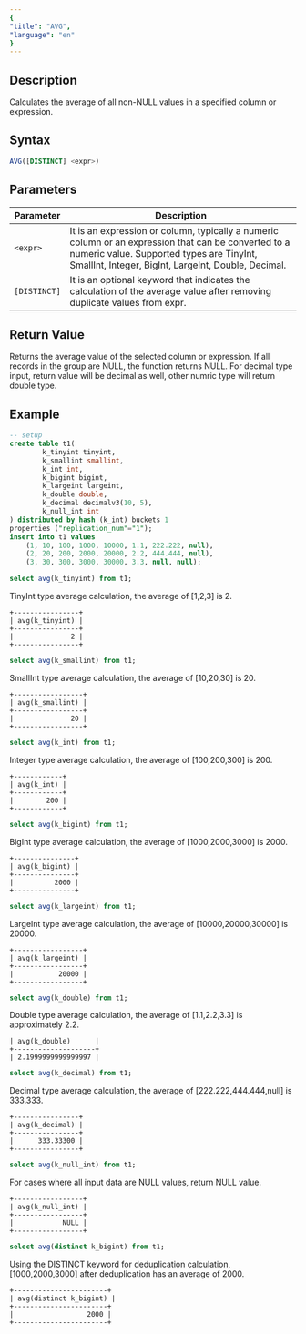 ```yaml
---
{
"title": "AVG",
"language": "en"
}
---
```


## Description

Calculates the average of all non-NULL values in a specified column or expression.

## Syntax

```sql
AVG([DISTINCT] <expr>)
```

## Parameters

| Parameter | Description |
| -- | -- |
| `<expr>` | It is an expression or column, typically a numeric column or an expression that can be converted to a numeric value. Supported types are TinyInt, SmallInt, Integer, BigInt, LargeInt, Double, Decimal. |
| `[DISTINCT]` | It is an optional keyword that indicates the calculation of the average value after removing duplicate values from expr. |

## Return Value

Returns the average value of the selected column or expression. If all records in the group are NULL, the function returns NULL.
For decimal type input, return value will be decimal as well, other numric type will return double type.

## Example

```sql
-- setup
create table t1(
        k_tinyint tinyint,
        k_smallint smallint,
        k_int int,
        k_bigint bigint,
        k_largeint largeint,
        k_double double,
        k_decimal decimalv3(10, 5),
        k_null_int int
) distributed by hash (k_int) buckets 1
properties ("replication_num"="1");
insert into t1 values 
    (1, 10, 100, 1000, 10000, 1.1, 222.222, null),
    (2, 20, 200, 2000, 20000, 2.2, 444.444, null),
    (3, 30, 300, 3000, 30000, 3.3, null, null);
```

```sql
select avg(k_tinyint) from t1;
```

TinyInt type average calculation, the average of [1,2,3] is 2.

```text
+----------------+
| avg(k_tinyint) |
+----------------+
|              2 |
+----------------+
```

```sql
select avg(k_smallint) from t1;
```

SmallInt type average calculation, the average of [10,20,30] is 20.

```text
+-----------------+
| avg(k_smallint) |
+-----------------+
|              20 |
+-----------------+
```

```sql
select avg(k_int) from t1;
```

Integer type average calculation, the average of [100,200,300] is 200.

```text
+------------+
| avg(k_int) |
+------------+
|        200 |
+------------+
```

```sql
select avg(k_bigint) from t1;
```

BigInt type average calculation, the average of [1000,2000,3000] is 2000.

```text
+---------------+
| avg(k_bigint) |
+---------------+
|          2000 |
+---------------+
```

```sql
select avg(k_largeint) from t1;
```

LargeInt type average calculation, the average of [10000,20000,30000] is 20000.

```text
+-----------------+
| avg(k_largeint) |
+-----------------+
|           20000 |
+-----------------+
```

```sql
select avg(k_double) from t1;
```

Double type average calculation, the average of [1.1,2.2,3.3] is approximately 2.2.

```text
| avg(k_double)      |
+--------------------+
| 2.1999999999999997 |
```

```sql
select avg(k_decimal) from t1;
```

Decimal type average calculation, the average of [222.222,444.444,null] is 333.333.

```text
+----------------+
| avg(k_decimal) |
+----------------+
|      333.33300 |
+----------------+
```

```sql
select avg(k_null_int) from t1;
```

For cases where all input data are NULL values, return NULL value.

```text
+-----------------+
| avg(k_null_int) |
+-----------------+
|            NULL |
+-----------------+
```

```sql
select avg(distinct k_bigint) from t1;
```

Using the DISTINCT keyword for deduplication calculation, [1000,2000,3000] after deduplication has an average of 2000.

```text
+-----------------------+
| avg(distinct k_bigint) |
+-----------------------+
|                  2000 |
+-----------------------+
```

